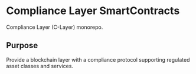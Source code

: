 # Compliance Layer SmartContracts

Compliance Layer (C-Layer) monorepo.

## Purpose

Provide a blockchain layer with a compliance protocol supporting regulated asset classes and services.

